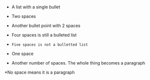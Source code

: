 
* A list with a single bullet


*  Two spaces
*  Another bullet point with 2 spaces

*    Four spaces is still a bulleted list

*     Five spaces is not a bulletted list


* One space
*  Another number of spaces. The whole thing becomes a paragraph
 
*No space means it is a paragraph

